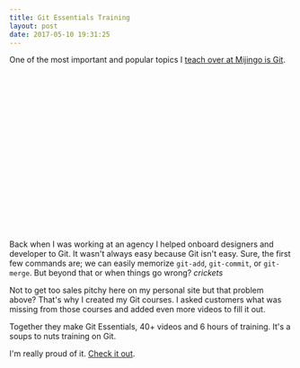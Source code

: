 ```yaml
---
title: Git Essentials Training
layout: post
date: 2017-05-10 19:31:25
---
```


One of the most important and popular topics I [teach over at Mijingo is Git](https://mijingo.com/git-essentials).

<script src="https://fast.wistia.com/embed/medias/9c6fq8muwj.jsonp" async></script><script src="https://fast.wistia.com/assets/external/E-v1.js" async></script><div class="wistia_responsive_padding" style="padding:56.25% 0 0 0;position:relative;"><div class="wistia_responsive_wrapper" style="height:100%;left:0;position:absolute;top:0;width:100%;"><div class="wistia_embed wistia_async_9c6fq8muwj videoFoam=true" style="height:100%;width:100%">&nbsp;</div></div></div>

Back when I was working at an agency I helped onboard designers and developer to Git. It wasn't always easy because Git isn't easy. Sure, the first few commands are; we can easily memorize `git-add`, `git-commit`, or `git-merge`. But beyond that or when things go wrong? *crickets*

Not to get too sales pitchy here on my personal site but that problem above? That's why I created my Git courses. I asked customers what was missing from those courses and added even more videos to fill it out. 

Together they make Git Essentials, 40+ videos and 6 hours of training. It's a soups to nuts training on Git.

I'm really proud of it. [Check it out](https://mijingo.com/git-essentials).




